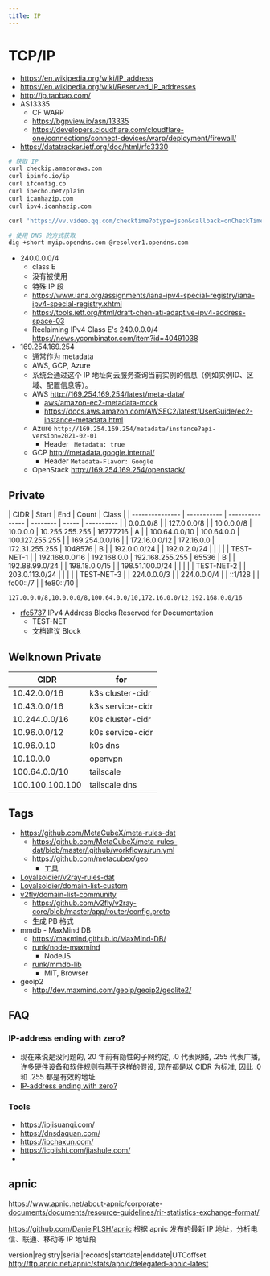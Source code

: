 ```yaml
---
title: IP
---
```


# TCP/IP

- https://en.wikipedia.org/wiki/IP_address
- https://en.wikipedia.org/wiki/Reserved_IP_addresses
- http://ip.taobao.com/
- AS13335
  - CF WARP
  - https://bgpview.io/asn/13335
  - https://developers.cloudflare.com/cloudflare-one/connections/connect-devices/warp/deployment/firewall/
- https://datatracker.ietf.org/doc/html/rfc3330

```bash
# 获取 IP
curl checkip.amazonaws.com
curl ipinfo.io/ip
curl ifconfig.co
curl ipecho.net/plain
curl icanhazip.com
curl ipv4.icanhazip.com

curl 'https://vv.video.qq.com/checktime?otype=json&callback=onCheckTime'

# 使用 DNS 的方式获取
dig +short myip.opendns.com @resolver1.opendns.com
```

- 240.0.0.0/4
  - class E
  - 没有被使用
  - 特殊 IP 段
  - https://www.iana.org/assignments/iana-ipv4-special-registry/iana-ipv4-special-registry.xhtml
  - https://tools.ietf.org/html/draft-chen-ati-adaptive-ipv4-address-space-03
  - Reclaiming IPv4 Class E's 240.0.0.0/4  https://news.ycombinator.com/item?id=40491038
- 169.254.169.254
  - 通常作为 metadata
  - AWS, GCP, Azure
  - 系统会通过这个 IP 地址向云服务查询当前实例的信息（例如实例ID、区域、配置信息等）。
  - AWS http://169.254.169.254/latest/meta-data/
    - [aws/amazon-ec2-metadata-mock](https://github.com/aws/amazon-ec2-metadata-mock)
    - https://docs.aws.amazon.com/AWSEC2/latest/UserGuide/ec2-instance-metadata.html
  - Azure `http://169.254.169.254/metadata/instance?api-version=2021-02-01`
    - Header ` Metadata: true`
  - GCP http://metadata.google.internal/
    - Header `Metadata-Flavor: Google`
  - OpenStack http://169.254.169.254/openstack/


## Private

| CIDR            | Start       | End             | Count    | Class |
| --------------- | ----------- | --------------- | -------- | ----- | ---------- |
| 0.0.0.0/8       |
| 127.0.0.0/8     |
| 10.0.0.0/8      | 10.0.0.0    | 10.255.255.255  | 16777216 | A     |
| 100.64.0.0/10   | 100.64.0.0  | 100.127.255.255 |
| 169.254.0.0/16  |
| 172.16.0.0/12   | 172.16.0.0  | 172.31.255.255  | 1048576  | B     |
| 192.0.0.0/24    |
| 192.0.2.0/24    |             |                 |          |       | TEST-NET-1 |
| 192.168.0.0/16  | 192.168.0.0 | 192.168.255.255 | 65536    | B     |
| 192.88.99.0/24  |
| 198.18.0.0/15   |
| 198.51.100.0/24 |             |                 |          |       | TEST-NET-2 |
| 203.0.113.0/24  |             |                 |          |       | TEST-NET-3 |
| 224.0.0.0/3     |
| 224.0.0.0/4     |
| ::1/128         |
| fc00::/7        |
| fe80::/10       |

```
127.0.0.0/8,10.0.0.0/8,100.64.0.0/10,172.16.0.0/12,192.168.0.0/16
```

- [rfc5737](https://datatracker.ietf.org/doc/html/rfc5737) IPv4 Address Blocks Reserved for Documentation
  - TEST-NET
  - 文档建议 Block

## Welknown Private

| CIDR            | for              |
| --------------- | ---------------- |
| 10.42.0.0/16    | k3s cluster-cidr |
| 10.43.0.0/16    | k3s service-cidr |
| 10.244.0.0/16   | k0s cluster-cidr |
| 10.96.0.0/12    | k0s service-cidr |
| 10.96.0.10      | k0s dns          |
| 10.10.0.0       | openvpn          |
| 100.64.0.0/10   | tailscale        |
| 100.100.100.100 | tailscale dns    |

## Tags

- https://github.com/MetaCubeX/meta-rules-dat
  - https://github.com/MetaCubeX/meta-rules-dat/blob/master/.github/workflows/run.yml
  - https://github.com/metacubex/geo
    - 工具
- [Loyalsoldier/v2ray-rules-dat](https://github.com/Loyalsoldier/v2ray-rules-dat)
- [Loyalsoldier/domain-list-custom](https://github.com/Loyalsoldier/domain-list-custom)
- [v2fly/domain-list-community](https://github.com/v2fly/domain-list-community)
  - https://github.com/v2fly/v2ray-core/blob/master/app/router/config.proto
  - 生成 PB 格式
- mmdb - MaxMind DB
  - https://maxmind.github.io/MaxMind-DB/
  - [runk/node-maxmind](https://github.com/runk/node-maxmind)
    - NodeJS
  - [runk/mmdb-lib](https://github.com/runk/mmdb-lib)
    - MIT, Browser
- geoip2
  - http://dev.maxmind.com/geoip/geoip2/geolite2/

## FAQ

### IP-address ending with zero?

- 现在来说是没问题的, 20 年前有隐性的子网约定, .0 代表网络, .255 代表广播, 许多硬件设备和软件规则有基于这样的假设, 现在都是以 CIDR 为标准, 因此 .0 和 .255 都是有效的地址
- [IP-address ending with zero?](https://stackoverflow.com/questions/14915188)

### Tools

- https://ipjisuanqi.com/
- https://dnsdaquan.com/
- https://ipchaxun.com/
- https://icplishi.com/jiashule.com/
-

## apnic

https://www.apnic.net/about-apnic/corporate-documents/documents/resource-guidelines/rir-statistics-exchange-format/

https://github.com/DanielPLSH/apnic
根据 apnic 发布的最新 IP 地址，分析电信、联通、移动等 IP 地址段

version|registry|serial|records|startdate|enddate|UTCoffset
http://ftp.apnic.net/apnic/stats/apnic/delegated-apnic-latest
